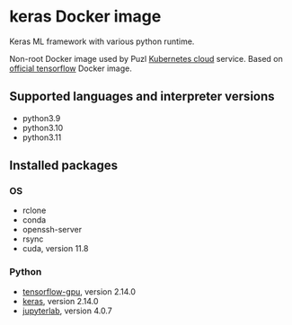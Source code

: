 # keras Docker image

Keras ML framework with various python runtime.

Non-root Docker image used by Puzl [Kubernetes cloud](https://puzl.cloud) service. Based on [official tensorflow](https://hub.docker.com/r/tensorflow/tensorflow) Docker image.
## Supported languages and interpreter versions
- python3.9
- python3.10
- python3.11

## Installed packages
### OS
- rclone
- conda
- openssh-server
- rsync
- cuda, version 11.8

### Python
- [tensorflow-gpu](https://pypi.org/project/tensorflow-gpu/), version 2.14.0
- [keras](https://pypi.org/project/keras/), version 2.14.0
- [jupyterlab](https://pypi.org/project/jupyterlab/), version 4.0.7


